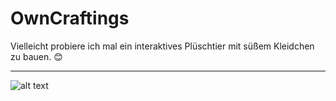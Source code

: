 # OwnCraftings

Vielleicht probiere ich mal ein interaktives Plüschtier mit süßem Kleidchen zu bauen. :blush:

-------------------------------------------------------------------------------------------------------------------
![alt text](https://www.bilder-upload.eu/upload/2466b5-1621084431.jpg)
